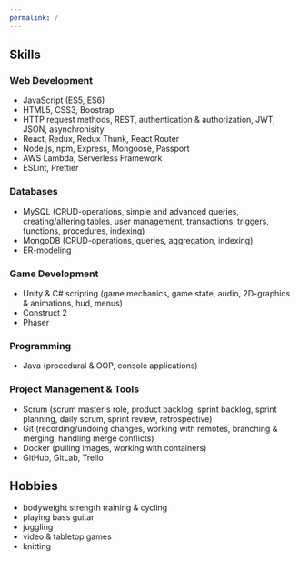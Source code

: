```yaml
---
permalink: /
---
```


## Skills

### Web Development

- JavaScript (ES5, ES6)
- HTML5, CSS3, Boostrap
- HTTP request methods, REST, authentication & authorization, JWT, JSON, asynchronisity
- React, Redux, Redux Thunk, React Router
- Node.js, npm, Express, Mongoose, Passport
- AWS Lambda, Serverless Framework
- ESLint, Prettier

### Databases

- MySQL (CRUD-operations, simple and advanced queries, creating/altering tables, user management, transactions, triggers, functions, procedures, indexing)
- MongoDB (CRUD-operations, queries, aggregation, indexing)
- ER-modeling

### Game Development

- Unity & C# scripting (game mechanics, game state, audio, 2D-graphics & animations, hud, menus)
- Construct 2
- Phaser

### Programming

- Java (procedural & OOP, console applications)

### Project Management & Tools

- Scrum (scrum master's role, product backlog, sprint backlog, sprint planning, daily scrum, sprint review, retrospective)
- Git (recording/undoing changes, working with remotes, branching & merging, handling merge conflicts)
- Docker (pulling images, working with containers)
- GitHub, GitLab, Trello

## Hobbies

- bodyweight strength training & cycling
- playing bass guitar
- juggling
- video & tabletop games
- knitting
